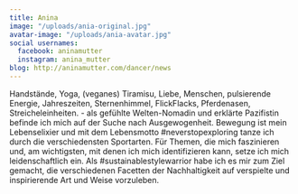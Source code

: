 ```yaml
---
title: Anina
image: "/uploads/ania-original.jpg"
avatar-image: "/uploads/ania-avatar.jpg"
social usernames:
  facebook: aninamutter
  instagram: anina_mutter
blog: http://aninamutter.com/dancer/news
---
```


Handstände, Yoga, (veganes) Tiramisu, Liebe, Menschen, pulsierende Energie, Jahreszeiten, Sternenhimmel, FlickFlacks, Pferdenasen, Streicheleinheiten. - als gefühlte Welten-Nomadin und erklärte Pazifistin befinde ich mich auf der Suche nach Ausgewogenheit. Bewegung ist mein Lebenselixier und mit dem Lebensmotto #neverstopexploring tanze ich durch die verschiedensten Sportarten. Für Themen, die mich faszinieren und, am wichtigsten, mit denen ich mich identifizieren kann, setze ich mich leidenschaftlich ein. Als #sustainablestylewarrior habe ich es mir zum Ziel gemacht, die verschiedenen Facetten der Nachhaltigkeit auf verspielte und inspirierende Art und Weise vorzuleben.
